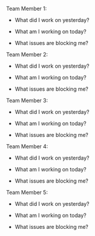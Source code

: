 Team Member 1:
- What did I work on yesterday?

- What am I working on today?

- What issues are blocking me?

Team Member 2:
- What did I work on yesterday?

- What am I working on today?

- What issues are blocking me?

Team Member 3:
- What did I work on yesterday?

- What am I working on today?

- What issues are blocking me?

Team Member 4:
- What did I work on yesterday?

- What am I working on today?

- What issues are blocking me?

Team Member 5:
- What did I work on yesterday?

- What am I working on today?

- What issues are blocking me?